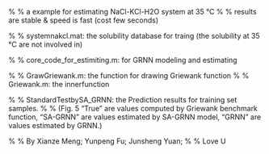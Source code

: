 % % a example for estimating NaCl-KCl-H2O system at 35 ℃
% % results are stable & speed is fast (cost few seconds)

% % systemnakcl.mat: the solubility database for traing (the solubility at 35 ℃ are not involved in)

% % core_code_for_estimiting.m: for GRNN modeling and estimating

% % GrawGriewank.m: the function for drawing Griewank function
% % Griewank.m: the innerfunction

% % StandardTestbySA_GRNN: the Prediction results for training set samples. 
% % (Fig. 5 “True” are values computed by Griewank benchmark function, “SA-GRNN” are values estimated by SA-GRNN model, “GRNN” are values estimated by GRNN.)

% % By Xianze Meng; Yunpeng Fu; Junsheng Yuan;
% % Love U
